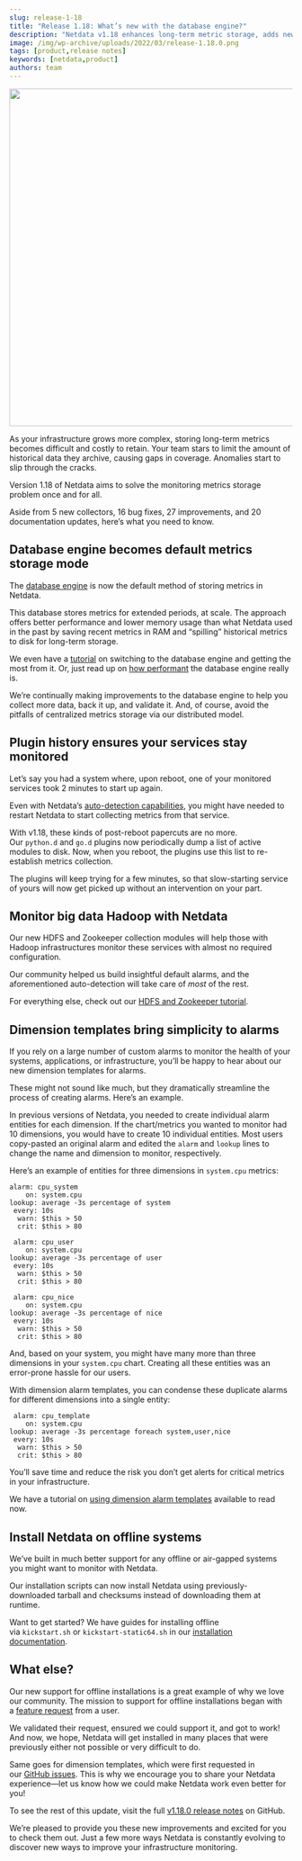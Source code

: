 ```yaml
---
slug: release-1-18
title: "Release 1.18: What’s new with the database engine?"
description: "Netdata v1.18 enhances long-term metric storage, adds new collectors, improves Hadoop monitoring, and simplifies alarm management for complex systems."
image: /img/wp-archive/uploads/2022/03/release-1.18.0.png
tags: [product,release notes]
keywords: [netdata,product]
authors: team
---
```


<!--truncate-->

<img class="alignnone size-full wp-image-16859" src="/img/wp-archive/uploads/2022/03/release-1.18.0.png" alt="" width="1200" height="600" />

As your infrastructure grows more complex, storing long-term metrics becomes difficult and costly to retain. Your team stars to limit the amount of historical data they archive, causing gaps in coverage. Anomalies start to slip through the cracks.

Version 1.18 of Netdata aims to solve the monitoring metrics storage problem once and for all.

Aside from 5 new collectors, 16 bug fixes, 27 improvements, and 20 documentation updates, here’s what you need to know.
<h2>Database engine becomes default metrics storage mode</h2>
The <a href="https://learn.netdata.cloud/docs/agent/database/engine">database engine</a> is now the default method of storing metrics in Netdata.

This database stores metrics for extended periods, at scale. The approach offers better performance and lower memory usage than what Netdata used in the past by saving recent metrics in RAM and “spilling” historical metrics to disk for long-term storage.

We even have a <a href="https://learn.netdata.cloud/docs/agent/tutorials/longer-metrics-storage/">tutorial</a> on switching to the database engine and getting the most from it. Or, just read up on <a href="https://learn.netdata.cloud/docs/agent/database/engine/#evaluation">how performant</a> the database engine really is.

We’re continually making improvements to the database engine to help you collect more data, back it up, and validate it. And, of course, avoid the pitfalls of centralized metrics storage via our distributed model.
<h2>Plugin history ensures your services stay monitored</h2>
Let’s say you had a system where, upon reboot, one of your monitored services took 2 minutes to start up again.

Even with Netdata’s <a href="https://learn.netdata.cloud/docs/agent/getting-started/#collect-data-from-more-sources">auto-detection capabilities</a>, you might have needed to restart Netdata to start collecting metrics from that service.

With v1.18, these kinds of post-reboot papercuts are no more. Our <code>python.d</code> and <code>go.d</code> plugins now periodically dump a list of active modules to disk. Now, when you reboot, the plugins use this list to re-establish metrics collection.

The plugins will keep trying for a few minutes, so that slow-starting service of yours will now get picked up without an intervention on your part.
<h2>Monitor big data Hadoop with Netdata</h2>
Our new HDFS and Zookeeper collection modules will help those with Hadoop infrastructures monitor these services with almost no required configuration.

Our community helped us build insightful default alarms, and the aforementioned auto-detection will take care of <em>most</em> of the rest.

For everything else, check out our <a href="https://learn.netdata.cloud/docs/agent/tutorials/monitor-hadoop-cluster/">HDFS and Zookeeper tutorial</a>.
<h2>Dimension templates bring simplicity to alarms</h2>
If you rely on a large number of custom alarms to monitor the health of your systems, applications, or infrastructure, you’ll be happy to hear about our new dimension templates for alarms.

These might not sound like much, but they dramatically streamline the process of creating alarms. Here’s an example.

In previous versions of Netdata, you needed to create individual alarm entities for each dimension. If the chart/metrics you wanted to monitor had 10 dimensions, you would have to create 10 individual entities. Most users copy-pasted an original alarm and edited the <code>alarm</code> and <code>lookup</code> lines to change the name and dimension to monitor, respectively.

Here’s an example of entities for three dimensions in <code>system.cpu</code> metrics:
<pre class=" language-yaml"><code class=" language-yaml">alarm: cpu_system
    on: system.cpu
lookup: average -3s percentage of system
 every: 10s
  warn: $this &gt; 50
  crit: $this &gt; 80

 alarm: cpu_user
    on: system.cpu
lookup: average -3s percentage of user
 every: 10s
  warn: $this &gt; 50
  crit: $this &gt; 80

 alarm: cpu_nice
    on: system.cpu
lookup: average -3s percentage of nice
 every: 10s
  warn: $this &gt; 50
  crit: $this &gt; 80
</code></pre>
And, based on your system, you might have many more than three dimensions in your <code>system.cpu</code> chart. Creating all these entities was an error-prone hassle for our users.

With dimension alarm templates, you can condense these duplicate alarms for different dimensions into a single entity:
<pre class=" language-yaml"><code class=" language-yaml"> alarm: cpu_template
    on: system.cpu
lookup: average -3s percentage foreach system,user,nice
 every: 10s
  warn: $this &gt; 50
  crit: $this &gt; 80
</code></pre>
You’ll save time and reduce the risk you don’t get alerts for critical metrics in your infrastructure.

We have a tutorial on <a href="https://learn.netdata.cloud/docs/agent/health/tutorials/dimension-templates/">using dimension alarm templates</a> available to read now.
<h2>Install Netdata on offline systems</h2>
We’ve built in much better support for any offline or air-gapped systems you might want to monitor with Netdata.

Our installation scripts can now install Netdata using previously-downloaded tarball and checksums instead of downloading them at runtime.

Want to get started? We have guides for installing offline via <code>kickstart.sh</code> or <code>kickstart-static64.sh</code> in our <a href="https://learn.netdata.cloud/docs/agent/packaging/installer/#offline-installations">installation documentation</a>.
<h2>What else?</h2>
Our new support for offline installations is a great example of why we love our community. The mission to support for offline installations began with a <a href="https://github.com/netdata/netdata/issues/6684">feature request</a> from a user.

We validated their request, ensured we could support it, and got to work! And now, we hope, Netdata will get installed in many places that were previously either not possible or very difficult to do.

Same goes for dimension templates, which were first requested in our <a href="https://github.com/netdata/netdata/issues">GitHub issues</a>. This is why we encourage you to share your Netdata experience—let us know how we could make Netdata work even better for you!

To see the rest of this update, visit the full <a href="https://github.com/netdata/netdata/releases/tag/v1.18.0">v1.18.0 release notes</a> on GitHub.

We’re pleased to provide you these new improvements and excited for you to check them out. Just a few more ways Netdata is constantly evolving to discover new ways to improve your infrastructure monitoring.